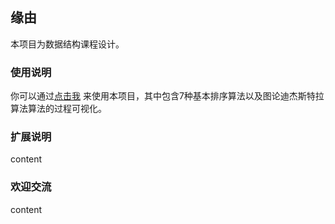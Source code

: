 ## 缘由

本项目为数据结构课程设计。

### 使用说明

你可以通过[点击我](https://nicemale.github.io/algorithmVisualize/Sort.html) 来使用本项目，其中包含7种基本排序算法以及图论迪杰斯特拉算法算法的过程可视化。


### 扩展说明
content


### 欢迎交流
content

